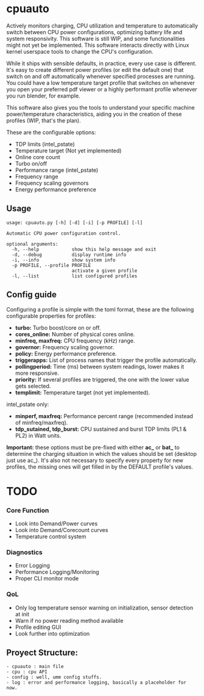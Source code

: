 # cpuauto

Actively monitors charging, CPU utilization and temperature to automatically switch between CPU power configurations, optimizing battery life and system responsivity. This software is still WIP, and some functionalities might not yet be implemented. This software interacts directly with Linux kernel userspace tools to change the CPU's configuration.

While it ships with sensible defaults, in practice, every use case is different. It's easy to create different power profiles (or edit the default one) that switch on and off automatically whenever specified processes are running. You could have a low temperature target profile that switches on whenever you open your preferred pdf viewer or a highly performant profile whenever you run blender, for example.

This software also gives you the tools to understand your specific machine power/temperature characteristics, aiding you in the creation of these profiles (WIP, that's the plan).

These are the configurable options:
- TDP limits (intel_pstate)
- Temperature target (Not yet implemented)
- Online core count
- Turbo on/off
- Performance range (intel_pstate)
- Frequency range
- Frequency scaling governors
- Energy performance preference


## Usage
```
usage: cpuauto.py [-h] [-d] [-i] [-p PROFILE] [-l]

Automatic CPU power configuration control.

optional arguments:
  -h, --help            show this help message and exit
  -d, --debug           display runtime info
  -i, --info            show system info
  -p PROFILE, --profile PROFILE
                        activate a given profile
  -l, --list            list configured profiles
```

## Config guide
Configuring a profile is simple with the toml format, these are the following configurable properties for profiles:

- **turbo:** Turbo boost/core on or off.
- **cores_online:** Number of physical cores online.
- **minfreq, maxfreq:** CPU frequency (kHz) range.
- **governor:** Frequency scaling governor.
- **policy:** Energy performance preference.
- **triggerapps:** List of process names that trigger the profile automatically.
- **pollingperiod:** Time (ms) between system readings, lower makes it more responsive.
- **priority:** If several profiles are triggered, the one with the lower value gets selected.
- **templimit:** Temperature target (not yet implemented).

intel_pstate only:
- **minperf, maxfreq:** Performance percent range (recommended instead of minfreq/maxfreq). 
- **tdp_sutained, tdp_burst:** CPU sustained and burst TDP limits (PL1 & PL2) in Watt units.


**Important:** these options must be pre-fixed with either **ac_** or **bat_** to determine the charging situation in which the values should be set (desktop just use ac_). It's also not necessary to specify every property for new profiles, the missing ones will get filled in by the DEFAULT profile's values.


# TODO

### Core Function
- Look into Demand/Power curves
- Look into Demand/Corecount curves
- Temperature control system

### Diagnostics
- Error Logging
- Performance Logging/Monitoring
- Proper CLI monitor mode

### QoL
- Only log temperature sensor warning on initialization, sensor detection at init
- Warn if no power reading method available
- Profile editing GUI
- Look further into optimization

## Proyect Structure:
    - cpuauto : main file
    - cpu : cpu API
    - config : well, umm config stuffs.
    - log : error and performance logging, basically a placeholder for now.
